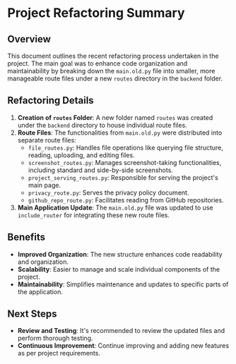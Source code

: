 # Project Refactoring Summary

## Overview
This document outlines the recent refactoring process undertaken in the project. The main goal was to enhance code organization and maintainability by breaking down the `main.old.py` file into smaller, more manageable route files under a new `routes` directory in the `backend` folder.

## Refactoring Details
1. **Creation of `routes` Folder**: A new folder named `routes` was created under the `backend` directory to house individual route files.
2. **Route Files**: The functionalities from `main.old.py` were distributed into separate route files:
   - `file_routes.py`: Handles file operations like querying file structure, reading, uploading, and editing files.
   - `screenshot_routes.py`: Manages screenshot-taking functionalities, including standard and side-by-side screenshots.
   - `project_serving_routes.py`: Responsible for serving the project's main page.
   - `privacy_route.py`: Serves the privacy policy document.
   - `github_repo_route.py`: Facilitates reading from GitHub repositories.
3. **Main Application Update**: The `main.old.py` file was updated to use `include_router` for integrating these new route files.

## Benefits
- **Improved Organization**: The new structure enhances code readability and organization.
- **Scalability**: Easier to manage and scale individual components of the project.
- **Maintainability**: Simplifies maintenance and updates to specific parts of the application.

## Next Steps
- **Review and Testing**: It's recommended to review the updated files and perform thorough testing.
- **Continuous Improvement**: Continue improving and adding new features as per project requirements.
